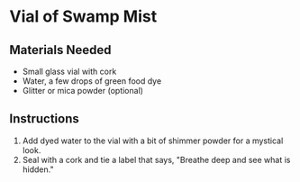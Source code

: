 # Vial of Swamp Mist

## Materials Needed

- Small glass vial with cork
- Water, a few drops of green food dye
- Glitter or mica powder (optional)

## Instructions

1. Add dyed water to the vial with a bit of shimmer powder for a mystical look.
2. Seal with a cork and tie a label that says, "Breathe deep and see what is hidden."